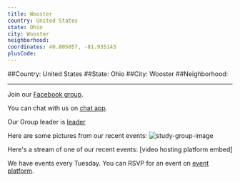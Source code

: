```yaml
---
title: Wooster
country: United States
state: Ohio
city: Wooster
neighborhood: 
coordinates: 40.805057, -81.935143
plusCode:
---
```


##Country: United States
##State: Ohio
##City: Wooster
##Neighborhood: 
*****
Join our [Facebook group](https://www.facebook.com/groups/free.code.camp.wooster.ohio).

You can chat with us on [chat app]().

Our Group leader is [leader]()

Here are some pictures from our recent events:
![study-group-image]()

Here's a stream of one of our recent events:
[video hosting platform embed]

We have events every Tuesday. You can RSVP for an event on [event platform]().
